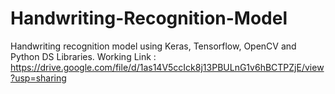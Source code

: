 # Handwriting-Recognition-Model

Handwriting recognition model using Keras, Tensorflow, OpenCV and Python DS Libraries.
Working Link : https://drive.google.com/file/d/1as14V5ccIck8j13PBULnG1v6hBCTPZjE/view?usp=sharing
